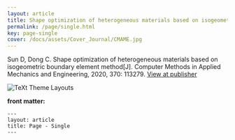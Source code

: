 ```yaml
---
layout: article
title: Shape optimization of heterogeneous materials based on isogeometric boundary element method
permalink: /page/single.html
key: page-single
cover: /docs/assets/Cover_Journal/CMAME.jpg
---
```


Sun D, Dong C. Shape optimization of heterogeneous materials based on
isogeometric boundary element method[J]. Computer Methods in Applied
Mechanics and Engineering, 2020, 370: 113279.
[View at publisher](https://www.sciencedirect.com/journal/engineering-analysis-with-boundary-elements)
<!--more-->

![TeXt Theme Layouts](https://raw.githubusercontent.com/kitian616/jekyll-TeXt-theme/master/screenshots/TeXt-layouts.png)

**front matter:**

    ---
    layout: article
    title: Page - Single
    ---
